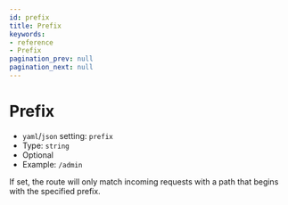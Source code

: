 ```yaml
---
id: prefix
title: Prefix
keywords:
- reference
- Prefix
pagination_prev: null
pagination_next: null
---
```



# Prefix
- `yaml`/`json` setting: `prefix`
- Type: `string`
- Optional
- Example: `/admin`

If set, the route will only match incoming requests with a path that begins with the specified prefix.

